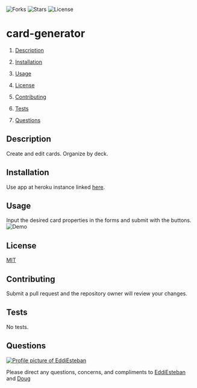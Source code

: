 ![Forks](https://img.shields.io/github/forks/AllAroundD/card-creator) ![Stars](https://img.shields.io/github/stars/AllAroundD/card-creator) ![License](https://img.shields.io/github/license/AllAroundD/card-creator)

# card-generator

1. [Description](#toc-desc)

2. [Installation](#toc-install)

3. [Usage](#toc-usage)

4. [License](#toc-license)

5. [Contributing](#toc-contrib)

6. [Tests](#toc-tests)

7. [Questions](#toc-contact)

<a id='toc-desc'></a>

## Description

Create and edit cards. Organize by deck.

<a id='toc-install'></a>

## Installation

Use app at heroku instance linked [here](tbd).

<a id='toc-usage'></a>

## Usage

Input the desired card properties in the forms and submit with the buttons.
![Demo](./public/assets/img/demo.gif)

<a id='toc-license'></a>

## License

[MIT](LICENSE)

<a id='toc-contrib'></a>

## Contributing

Submit a pull request and the repository owner will review your changes.

<a id='toc-tests'></a>

## Tests

No tests.

<a id='toc-contact'></a>

## Questions

<a href="https://github.com/EddiEsteban" rel="some text">![Profile picture of EddiEsteban](https://avatars1.githubusercontent.com/u/60436198?v=4)</a>

Please direct any questions, concerns, and compliments to [EddiEsteban](https://github.com/EddiEsteban) and [Doug](https://github.com/AllAroundD/)
